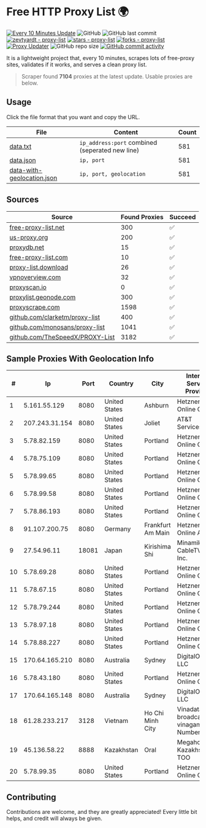 
# Free HTTP Proxy List 🌍

[![Every 10 Minutes Update](https://github.com/mertguvencli/http-proxy-list/actions/workflows/main.yml/badge.svg?branch=main)](https://github.com/mertguvencli/http-proxy-list/actions/workflows/main.yml)
![GitHub](https://img.shields.io/github/license/mertguvencli/http-proxy-list)
![GitHub last commit](https://img.shields.io/github/last-commit/mertguvencli/http-proxy-list)
[![zevtyardt - proxy-list](https://img.shields.io/static/v1?label=zevtyardt&message=proxy-list&color=blue&logo=github)](https://github.com/zevtyardt/proxy-list "Go to GitHub repo")
[![stars - proxy-list](https://img.shields.io/github/stars/zevtyardt/proxy-list?style=social)](https://github.com/zevtyardt/proxy-list)
[![forks - proxy-list](https://img.shields.io/github/forks/zevtyardt/proxy-list?style=social)](https://github.com/zevtyardt/proxy-list)
[![Proxy Updater](https://github.com/zevtyardt/proxy-list/workflows/Proxy%20Updater/badge.svg)](https://github.com/zevtyardt/proxy-list/actions?query=workflow:"Proxy+Updater")
![GitHub repo size](https://img.shields.io/github/repo-size/zevtyardt/proxy-list)
[![GitHub commit activity](https://img.shields.io/github/commit-activity/m/zevtyardt/proxy-list?logo=commits)](https://github.com/zevtyardt/proxy-list/commits/main)

It is a lightweight project that, every 10 minutes, scrapes lots of free-proxy sites, validates if it works, and serves a clean proxy list.

> Scraper found **7104** proxies at the latest update. Usable proxies are below.

## Usage

Click the file format that you want and copy the URL.

|File|Content|Count|
|----|-------|-----|
|[data.txt](https://raw.githubusercontent.com/mertguvencli/http-proxy-list/main/proxy-list/data.txt)|`ip_address:port` combined (seperated new line)|581|
|[data.json](https://raw.githubusercontent.com/mertguvencli/http-proxy-list/main/proxy-list/data.json)|`ip, port`|581|
|[data-with-geolocation.json](https://raw.githubusercontent.com/mertguvencli/http-proxy-list/main/proxy-list/data-with-geolocation.json)|`ip, port, geolocation`|581|

## Sources

|Source|Found Proxies|Succeed|
|------|-------------|-------|
|[free-proxy-list.net](https://free-proxy-list.net)|300|✅|
|[us-proxy.org](https://www.us-proxy.org)|200|✅|
|[proxydb.net](http://proxydb.net)|15|✅|
|[free-proxy-list.com](https://free-proxy-list.com/?page=&port=&type%5B%5D=http&type%5B%5D=https&up_time=0&search=Search)|10|✅|
|[proxy-list.download](https://www.proxy-list.download/HTTP)|26|✅|
|[vpnoverview.com](https://vpnoverview.com/privacy/anonymous-browsing/free-proxy-servers)|32|✅|
|[proxyscan.io](https://www.proxyscan.io)|0|✅|
|[proxylist.geonode.com](https://proxylist.geonode.com/api/proxy-list?limit=300&page=1&sort_by=lastChecked&sort_type=desc&protocols=http,https)|300|✅|
|[proxyscrape.com](https://api.proxyscrape.com/v2/?request=displayproxies&protocol=http&timeout=10000&country=all&ssl=all&anonymity=all)|1598|✅|
|[github.com/clarketm/proxy-list](https://raw.githubusercontent.com/clarketm/proxy-list/master/proxy-list-raw.txt)|400|✅|
|[github.com/monosans/proxy-list](https://raw.githubusercontent.com/monosans/proxy-list/main/proxies/http.txt)|1041|✅|
|[github.com/TheSpeedX/PROXY-List](https://raw.githubusercontent.com/TheSpeedX/PROXY-List/master/http.txt)|3182|✅|


## Sample Proxies With Geolocation Info

|#|Ip|Port|Country|City|Internet Service Provider|
|-|--|----|-------|----|-------------------------|
|1|5.161.55.129|8080|United States|Ashburn|Hetzner Online GmbH|
|2|207.243.31.154|8080|United States|Joliet|AT&T Services, Inc.|
|3|5.78.82.159|8080|United States|Portland|Hetzner Online GmbH|
|4|5.78.75.109|8080|United States|Portland|Hetzner Online GmbH|
|5|5.78.99.65|8080|United States|Portland|Hetzner Online GmbH|
|6|5.78.99.58|8080|United States|Portland|Hetzner Online GmbH|
|7|5.78.86.193|8080|United States|Portland|Hetzner Online GmbH|
|8|91.107.200.75|8080|Germany|Frankfurt Am Main|Hetzner Online AG|
|9|27.54.96.11|18081|Japan|Kirishima Shi|Minamikyusyu CableTV Net Inc.|
|10|5.78.69.28|8080|United States|Portland|Hetzner Online GmbH|
|11|5.78.67.15|8080|United States|Portland|Hetzner Online GmbH|
|12|5.78.79.244|8080|United States|Portland|Hetzner Online GmbH|
|13|5.78.97.18|8080|United States|Portland|Hetzner Online GmbH|
|14|5.78.88.227|8080|United States|Portland|Hetzner Online GmbH|
|15|170.64.165.210|8080|Australia|Sydney|DigitalOcean, LLC|
|16|5.78.43.180|8080|United States|Portland|Hetzner Online GmbH|
|17|170.64.165.148|8080|Australia|Sydney|DigitalOcean, LLC|
|18|61.28.233.217|3128|Vietnam|Ho Chi Minh City|Vinadata broadcast via vinagame AS Number|
|19|45.136.58.22|8888|Kazakhstan|Oral|Megahost Kazakhstan TOO|
|20|5.78.99.35|8080|United States|Portland|Hetzner Online GmbH|



## Contributing

Contributions are welcome, and they are greatly appreciated! Every
little bit helps, and credit will always be given.

